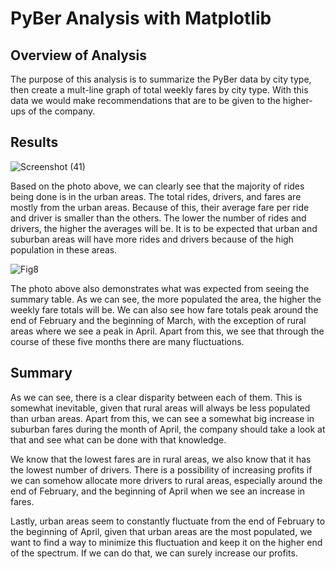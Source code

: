# PyBer Analysis with Matplotlib
## Overview of Analysis
The purpose of this analysis is to summarize the PyBer data by city type, then create a mult-line graph of total weekly fares by city type. With this data we would make recommendations that are to be given to the higher-ups of the company.
## Results

![Screenshot (41)](https://user-images.githubusercontent.com/106933029/179099174-a00044e4-0abb-473d-a505-39ce2fca4613.png)

Based on the photo above, we can clearly see that the majority of rides being done is in the urban areas. The total rides, drivers, and fares are mostly from the urban areas. Because of this, their average fare per ride and driver is smaller than the others. The lower the number of rides and drivers, the higher the averages will be. It is to be expected that urban and suburban areas will have more rides and drivers because of the high population in these areas.

![Fig8](https://user-images.githubusercontent.com/106933029/179100802-fc341855-4539-476f-854f-a6987685853f.png)

The photo above also demonstrates what was expected from seeing the summary table. As we can see, the more populated the area, the higher the weekly fare totals will be. We can also see how fare totals peak around the end of February and the beginning of March, with the exception of rural areas where we see a peak in April. Apart from this, we see that through the course of these five months there are many fluctuations.

## Summary

As we can see, there is a clear disparity between each of them. This is somewhat inevitable, given that rural areas will always be less populated than urban areas. Apart from this, we can see a somewhat big increase in suburban fares during the month of April, the company should take a look at that and see what can be done with that knowledge.

We know that the lowest fares are in rural areas, we also know that it has the lowest number of drivers. There is a possibility of increasing profits if we can somehow allocate more drivers to rural areas, especially around the end of February, and the beginning of April when we see an increase in fares.

Lastly, urban areas seem to constantly fluctuate from the end of February to the beginning of April, given that urban areas are the most populated, we want to find a way to minimize this fluctuation and keep it on the higher end of the spectrum. If we can do that, we can surely increase our profits.
